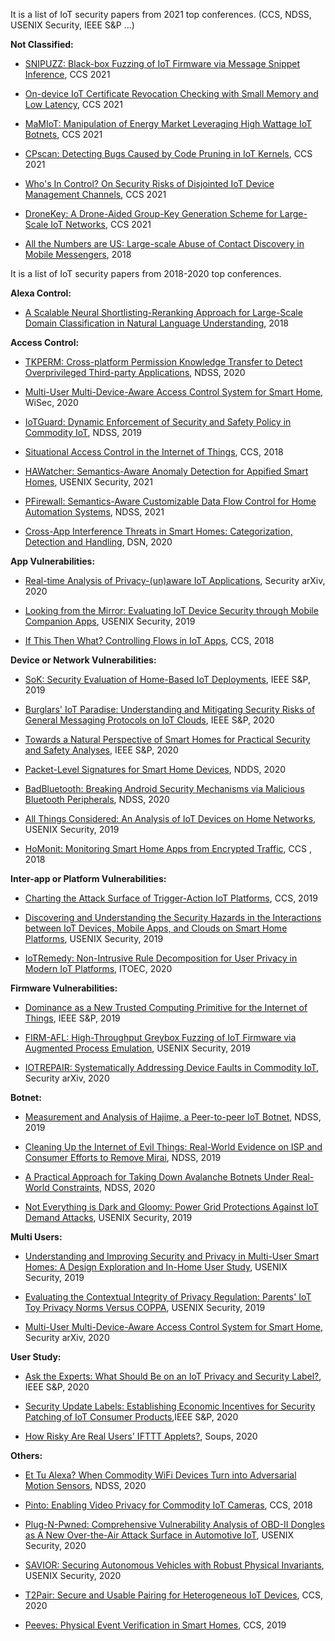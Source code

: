 It is a list of IoT security papers from 2021 top conferences. (CCS, NDSS, USENIX Security, IEEE S&P ...)

**Not Classified:**
- [SNIPUZZ: Black-box Fuzzing of IoT Firmware via Message Snippet Inference](https://arxiv.org/pdf/2105.05445.pdf), CCS 2021

- [On-device IoT Certificate Revocation Checking with Small Memory and Low Latency](https://www.amazon.science/blog/hyprank-how-alexa-determines-what-skill-can-best-meet-a-customers-need), CCS 2021

- [MaMIoT: Manipulation of Energy Market Leveraging High Wattage IoT Botnets](https://www.amazon.science/blog/hyprank-how-alexa-determines-what-skill-can-best-meet-a-customers-need), CCS 2021

- [CPscan: Detecting Bugs Caused by Code Pruning in IoT Kernels](https://www.amazon.science/blog/hyprank-how-alexa-determines-what-skill-can-best-meet-a-customers-need), CCS 2021

- [Who's In Control? On Security Risks of Disjointed IoT Device Management Channels](https://www.amazon.science/blog/hyprank-how-alexa-determines-what-skill-can-best-meet-a-customers-need), CCS 2021

- [DroneKey: A Drone-Aided Group-Key Generation Scheme for Large-Scale IoT Networks](https://www.amazon.science/blog/hyprank-how-alexa-determines-what-skill-can-best-meet-a-customers-need), CCS 2021

- [All the Numbers are US: Large-scale Abuse of Contact Discovery in Mobile Messengers](https://www.amazon.science/blog/hyprank-how-alexa-determines-what-skill-can-best-meet-a-customers-need), 2018




It is a list of IoT security papers from 2018-2020 top conferences. 

**Alexa Control:**
- [A Scalable Neural Shortlisting-Reranking Approach for Large-Scale Domain Classification in Natural Language Understanding](https://www.amazon.science/blog/hyprank-how-alexa-determines-what-skill-can-best-meet-a-customers-need), 2018

**Access Control:**
- [TKPERM: Cross-platform Permission Knowledge Transfer to Detect Overprivileged Third-party Applications](https://www.ndss-symposium.org/wp-content/uploads/2020/02/24287-paper.pdf), NDSS, 2020

- [Multi-User Multi-Device-Aware Access Control System for Smart Home](https://arxiv.org/pdf/1911.10186.pdf), WiSec, 2020

- [IoTGuard: Dynamic Enforcement of Security and Safety Policy in Commodity IoT](https://www.ndss-symposium.org/wp-content/uploads/2019/02/ndss2019_07A-1_Celik_paper.pdf), NDSS, 2019

- [Situational Access Control in the Internet of Things](https://www.cs.cornell.edu/~shmat/shmat_ccs18.pdf), CCS, 2018

- [HAWatcher: Semantics-Aware Anomaly Detection for Appified Smart Homes](https://www.usenix.org/system/files/sec21summer_fu.pdf), USENIX Security, 2021

- [PFirewall: Semantics-Aware Customizable Data Flow Control for Home Automation Systems](https://arxiv.org/pdf/1910.07987.pdf), NDSS, 2021

- [Cross-App Interference Threats in Smart Homes: Categorization, Detection and Handling](https://arxiv.org/pdf/1808.02125.pdf), DSN, 2020

**App Vulnerabilities:**
- [Real-time Analysis of Privacy-(un)aware IoT Applications](https://arxiv.org/pdf/1911.10461.pdf), Security arXiv, 2020

- [Looking from the Mirror: Evaluating IoT Device Security through Mobile Companion Apps](https://www.usenix.org/system/files/sec19-wang-xueqiang_0.pdf), USENIX Security, 2019

- [If This Then What? Controlling Flows in IoT Apps](https://www.cse.chalmers.se/~andrei/ccs18.pdf), CCS, 2018


**Device or Network Vulnerabilities:**
- [SoK: Security Evaluation of Home-Based IoT Deployments](https://astrolavos.gatech.edu/articles/sok_sp19.pdf), IEEE S&P, 2019

- [Burglars' IoT Paradise: Understanding and Mitigating Security Risks of General Messaging Protocols on IoT Clouds](http://homes.sice.indiana.edu/luyixing/bib/oakland20-mqtt.pdf), IEEE S&P, 2020

- [Towards a Natural Perspective of Smart Homes for Practical Security and Safety Analyses](https://www.adwaitnadkarni.com/pdf/manandhar-oakland20.pdf), IEEE S&P, 2020

- [Packet-Level Signatures for Smart Home Devices](https://www.ndss-symposium.org/wp-content/uploads/2020/02/24097-paper.pdf), NDDS, 2020

- [BadBluetooth: Breaking Android Security Mechanisms via Malicious Bluetooth Peripherals](https://www.ndss-symposium.org/wp-content/uploads/2019/02/ndss2019_06B-4_Xu_paper.pdf), NDSS, 2020

- [All Things Considered: An Analysis of IoT Devices on Home Networks](https://www.usenix.org/system/files/sec19-kumar-deepak_0.pdf), USENIX Security, 2019

- [HoMonit: Monitoring Smart Home Apps from Encrypted Traffic](http://web.cse.ohio-state.edu/~zhang.5840/assets/CCS2018/ccs18.pdf), CCS , 2018

**Inter-app or Platform Vulnerabilities:**
- [Charting the Attack Surface of Trigger-Action IoT Platforms](https://adambates.org/documents/Wang_Ccs19.pdf), CCS, 2019


- [Discovering and Understanding the Security Hazards in the Interactions between IoT Devices, Mobile Apps, and Clouds on Smart Home Platforms](https://www.usenix.org/system/files/sec19-zhou.pdf), USENIX Security, 2019


- [IoTRemedy: Non-Intrusive Rule Decomposition for User Privacy in Modern IoT Platforms](https://ieeexplore.ieee.org/stamp/stamp.jsp?tp=&arnumber=9141818), ITOEC, 2020


**Firmware Vulnerabilities:**
- [Dominance as a New Trusted Computing Primitive for the Internet of Things](https://www.computer.org/csdl/proceedings-article/sp/2019/666000b223/19skggDcR0s), IEEE S&P, 2019

- [FIRM-AFL: High-Throughput Greybox Fuzzing of IoT Firmware via Augmented Process Emulation](https://www.usenix.org/system/files/sec19-zheng_0.pdf), USENIX Security, 2019

- [IOTREPAIR: Systematically Addressing Device Faults in Commodity IoT](https://arxiv.org/pdf/2002.07641.pdf), Security arXiv, 2020


**Botnet:**
- [Measurement and Analysis of Hajime, a Peer-to-peer IoT Botnet](https://www.ndss-symposium.org/wp-content/uploads/2019/02/ndss2019_02B-3_Herwig_paper.pdf), NDSS, 2019

- [Cleaning Up the Internet of Evil Things: Real-World Evidence on ISP and Consumer Efforts to Remove Mirai](https://www.ndss-symposium.org/wp-content/uploads/2019/02/ndss2019_02B-2_Cetin_paper.pdf), NDSS, 2019

- [A Practical Approach for Taking Down Avalanche Botnets Under Real-World Constraints](https://www.ndss-symposium.org/wp-content/uploads/2020/02/24161-paper.pdf), NDSS, 2020

- [Not Everything is Dark and Gloomy: Power Grid Protections Against IoT Demand Attacks](https://www.usenix.org/system/files/sec19-huang.pdf), USENIX Security, 2019


**Multi Users:**
- [Understanding and Improving Security and Privacy in Multi-User Smart Homes: A Design Exploration and In-Home User Study](https://www.usenix.org/system/files/sec19-zeng.pdf), USENIX Security, 2019

- [Evaluating the Contextual Integrity of Privacy Regulation: Parents' IoT Toy Privacy Norms Versus COPPA](https://www.usenix.org/system/files/sec19fall_apthorpe_prepub.pdf), USENIX Security, 2019

- [Multi-User Multi-Device-Aware Access Control System for Smart Home](https://arxiv.org/pdf/1911.10186.pdf), Security arXiv, 2020

**User Study:**
- [Ask the Experts: What Should Be on an IoT Privacy and Security Label?](http://www.cs.cmu.edu/~pemamina/publication/SP'20/SP20.pdf), IEEE S&P, 2020

- [Security Update Labels: Establishing Economic Incentives for Security Patching of IoT Consumer Products](https://arxiv.org/pdf/1906.11094.pdf),IEEE S&P, 2020

- [How Risky Are Real Users' IFTTT Applets?](https://www.usenix.org/system/files/soups2020-cobb.pdf), Soups, 2020


**Others:**
- [Et Tu Alexa? When Commodity WiFi Devices Turn into Adversarial Motion Sensors](https://www.ndss-symposium.org/wp-content/uploads/2020/02/23053-paper.pdf), NDSS, 2020

- [Pinto: Enabling Video Privacy for Commodity IoT Cameras](https://dl.acm.org/doi/pdf/10.1145/3243734.3243830), CCS, 2018

- [Plug-N-Pwned: Comprehensive Vulnerability Analysis of OBD-II Dongles as A New Over-the-Air Attack Surface in Automotive IoT](https://web.cse.ohio-state.edu/~lin.3021/file/SEC20a.pdf), USENIX Security, 2020

- [SAVIOR: Securing Autonomous Vehicles with Robust Physical Invariants](https://www.usenix.org/system/files/sec20summer_quinonez_prepub.pdf), USENIX Security, 2020

- [T2Pair: Secure and Usable Pairing for Heterogeneous IoT Devices](https://cse.sc.edu/~zeng1/papers/2020-ccs-t2pair.pdf), CCS, 2020

- [Peeves: Physical Event Verification in Smart Homes](https://beerkay.github.io/cs590S20/content/papers/birnbach.pdf), CCS, 2019
